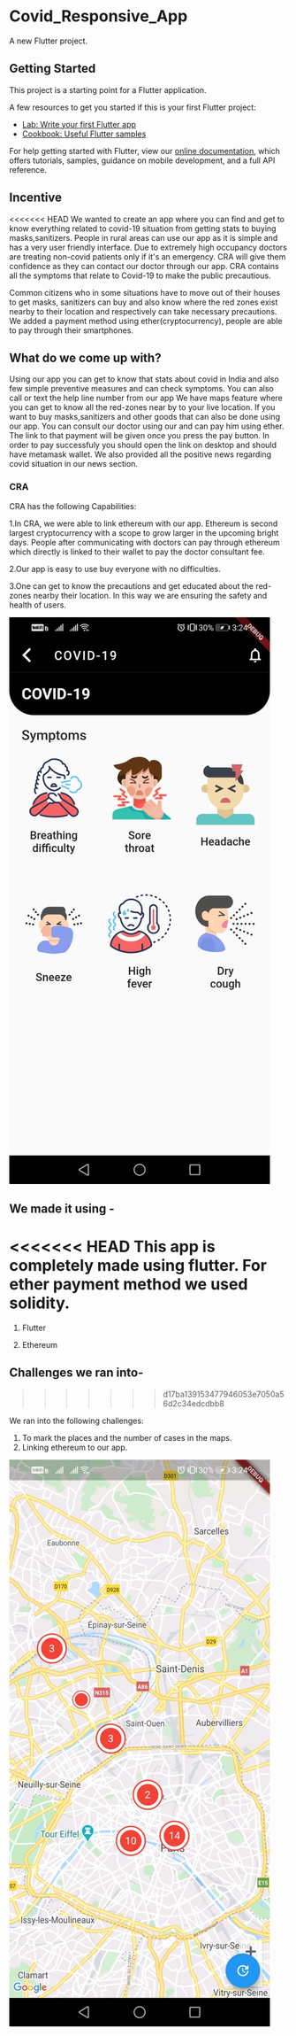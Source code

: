 # Covid_Responsive_App

A new Flutter project.

## Getting Started

This project is a starting point for a Flutter application.

A few resources to get you started if this is your first Flutter project:

- [Lab: Write your first Flutter app](https://flutter.dev/docs/get-started/codelab)
- [Cookbook: Useful Flutter samples](https://flutter.dev/docs/cookbook)

For help getting started with Flutter, view our
[online documentation](https://flutter.dev/docs), which offers tutorials,
samples, guidance on mobile development, and a full API reference.


## Incentive

<<<<<<< HEAD
We wanted to create an app where you can find and get to know everything related to covid-19 situation from getting stats to buying masks,sanitizers.
People in rural areas can use our app as it is simple and has a very user friendly interface. Due to extremely high occupancy doctors
are treating non-covid patients only if it's an emergency. CRA will give them confidence as they can contact our doctor through our app.
CRA contains all the symptoms that relate to Covid-19 to make the public precautious.

Common citizens who in some situations have to move out of their houses to get masks, sanitizers can buy and also know where the red zones exist
nearby to their location and respectively can take necessary precautions. We added a payment method using ether(cryptocurrency), people are able to pay through their smartphones.

## What do we come up with?

Using our app you can get to know that stats about covid in India and also few simple preventive measures and can check symptoms. You can also call or text the help line number from our app
We have maps feature where you can get to know all the red-zones near by to your live location.
If you want to buy masks,sanitizers and other goods that can also be done using our app. You can consult our doctor using our and can pay him using ether. The link to that payment will be given once you press the pay
button. In order to pay successfuly you should open the link on desktop and should have metamask wallet.
We also provided all the positive news regarding covid situation in our news section.

### CRA

CRA has the following Capabilities:

1.In CRA, we were able to link ethereum with our app. Ethereum is second largest cryptocurrency with a scope to grow larger in the upcoming bright days.
People after communicating with doctors can pay through ethereum which directly is linked to their wallet to pay the doctor consultant fee.

2.Our app is easy to use buy everyone with no difficulties.

3.One can get to know the precautions and get educated about the red-zones nearby their location. In this way we are ensuring the safety and health of users.

![](https://github.com/HAC-2020/Hack-Bots/blob/master/HAC/symptoms.jpeg)



## We made it using -
<<<<<<< HEAD
This app is completely made using flutter. For ether payment method we used solidity.
=======

1. Flutter

2. Ethereum




## Challenges we ran into-
>>>>>>> d17ba139153477946053e7050a56d2c34edcdbb8

We ran into the following challenges:
1. To mark the places and the number of cases in the maps.
2. Linking ethereum to our app.

![](https://github.com/HAC-2020/Hack-Bots/blob/master/HAC/maps.jpeg)



